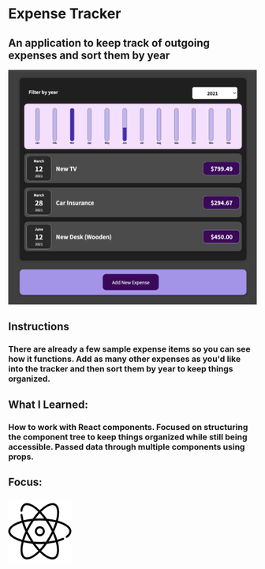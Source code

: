 # Expense Tracker
## An application to keep track of outgoing expenses and sort them by year
![Expense Tracker Preview](../../src/img/projects/previews/expense-tracker-preview.png)
## Instructions
### There are already a few sample expense items so you can see how it functions. Add as many other expenses as you'd like into the tracker and then sort them by year to keep things organized.
## What I Learned:
### How to work with React components. Focused on structuring the component tree to keep things organized while still being accessible. Passed data through multiple components using props.
## Focus:
### ![Atom Icon](../../src/img/atom.png)